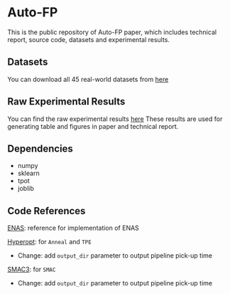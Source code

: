 # Auto-FP
This is the public repository of Auto-FP paper, which includes technical report, source code, datasets and experimental results.

## Datasets
You can download all 45 real-world datasets from [here](https://drive.google.com/drive/folders/1iW3pTC3swLDfaygIPQDVZ5egVUP8USqy?usp=sharing)

## Raw Experimental Results
You can find the raw experimental results [here](https://drive.google.com/drive/folders/1xeX9-2Ny0P2tF-N2UoUFSXddoLJFNoTb?usp=sharing)
These results are used for generating table and figures in paper and technical report.

## Dependencies
- numpy
- sklearn
- tpot
- joblib

## Code References
[ENAS](https://github.com/melodyguan/enas): reference for implementation of ENAS

[Hyperopt](https://github.com/hyperopt/hyperopt): for `Anneal` and `TPE`
* Change: add `output_dir` parameter to output pipeline pick-up time

[SMAC3](https://github.com/automl/SMAC3): for `SMAC`
* Change: add `output_dir` parameter to output pipeline pick-up time
